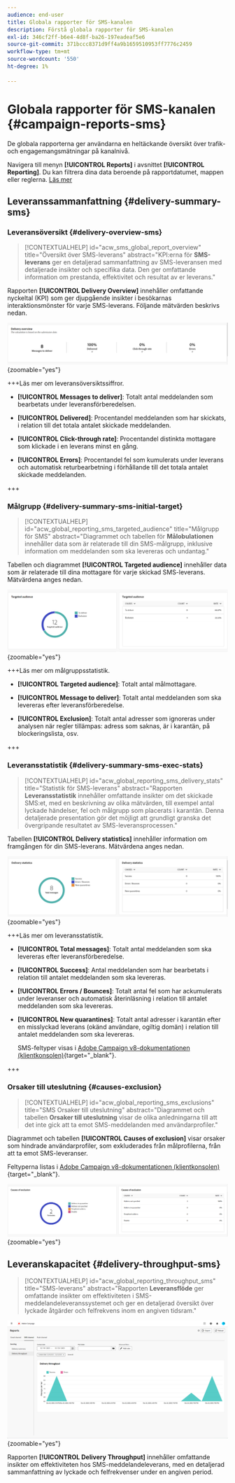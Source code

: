 ```yaml
---
audience: end-user
title: Globala rapporter för SMS-kanalen
description: Förstå globala rapporter för SMS-kanalen
exl-id: 346cf2ff-b6e4-4d8f-ba26-197eadeaf5e6
source-git-commit: 371bccc8371d9ff4a9b1659510953ff7776c2459
workflow-type: tm+mt
source-wordcount: '550'
ht-degree: 1%

---
```


# Globala rapporter för SMS-kanalen {#campaign-reports-sms}

De globala rapporterna ger användarna en heltäckande översikt över trafik- och engagemangsmätningar på kanalnivå.

Navigera till menyn **[!UICONTROL Reports]** i avsnittet **[!UICONTROL Reporting]**. Du kan filtrera dina data beroende på rapportdatumet, mappen eller reglerna. [Läs mer](global-reports.md)

## Leveranssammanfattning {#delivery-summary-sms}

### Leveransöversikt {#delivery-overview-sms}

>[!CONTEXTUALHELP]
>id="acw_sms_global_report_overview"
>title="Översikt över SMS-leverans"
>abstract="KPI:erna för **SMS-leverans** ger en detaljerad sammanfattning av SMS-leveransen med detaljerade insikter och specifika data. Den ger omfattande information om prestanda, effektivitet och resultat av er leverans."

Rapporten **[!UICONTROL Delivery Overview]** innehåller omfattande nyckeltal (KPI) som ger djupgående insikter i besökarnas interaktionsmönster för varje SMS-leverans. Följande mätvärden beskrivs nedan.

![](assets/global_report_sms_delivery_overview.png){zoomable="yes"}

+++Läs mer om leveransöversiktssiffror.

* **[!UICONTROL Messages to deliver]**: Totalt antal meddelanden som bearbetats under leveransförberedelsen.

* **[!UICONTROL Delivered]**: Procentandel meddelanden som har skickats, i relation till det totala antalet skickade meddelanden.

* **[!UICONTROL Click-through rate]**: Procentandel distinkta mottagare som klickade i en leverans minst en gång.

* **[!UICONTROL Errors]**: Procentandel fel som kumulerats under leverans och automatisk returbearbetning i förhållande till det totala antalet skickade meddelanden.

+++

### Målgrupp {#delivery-summary-sms-initial-target}

>[!CONTEXTUALHELP]
>id="acw_global_reporting_sms_targeted_audience"
>title="Målgrupp för SMS"
>abstract="Diagrammet och tabellen för **Målobulationen** innehåller data som är relaterade till din SMS-målgrupp, inklusive information om meddelanden som ska levereras och undantag."

Tabellen och diagrammet **[!UICONTROL Targeted audience]** innehåller data som är relaterade till dina mottagare för varje skickad SMS-leverans. Mätvärdena anges nedan.

![](assets/global_report_sms_targeted_audience.png){zoomable="yes"}

+++Läs mer om målgruppsstatistik.

* **[!UICONTROL Targeted audience]**: Totalt antal målmottagare.

* **[!UICONTROL Message to deliver]**: Totalt antal meddelanden som ska levereras efter leveransförberedelse.

* **[!UICONTROL Exclusion]**: Totalt antal adresser som ignoreras under analysen när regler tillämpas: adress som saknas, är i karantän, på blockeringslista, osv.

+++

### Leveransstatistik {#delivery-summary-sms-exec-stats}

>[!CONTEXTUALHELP]
>id="acw_global_reporting_sms_delivery_stats"
>title="Statistik för SMS-leverans"
>abstract="Rapporten **Leveransstatistik** innehåller omfattande insikter om det skickade SMS:et, med en beskrivning av olika mätvärden, till exempel antal lyckade händelser, fel och målgrupp som placerats i karantän. Denna detaljerade presentation gör det möjligt att grundligt granska det övergripande resultatet av SMS-leveransprocessen."

Tabellen **[!UICONTROL Delivery statistics]** innehåller information om framgången för din SMS-leverans. Mätvärdena anges nedan.

![](assets/global_report_sms_delivery_statistics.png){zoomable="yes"}

+++Läs mer om leveransstatistik.

* **[!UICONTROL Total messages]**: Totalt antal meddelanden som ska levereras efter leveransförberedelse.

* **[!UICONTROL Success]**: Antal meddelanden som har bearbetats i relation till antalet meddelanden som ska levereras.

* **[!UICONTROL Errors / Bounces]**: Totalt antal fel som har ackumulerats under leveranser och automatisk återinläsning i relation till antalet meddelanden som ska levereras.

* **[!UICONTROL New quarantines]**: Totalt antal adresser i karantän efter en misslyckad leverans (okänd användare, ogiltig domän) i relation till antalet meddelanden som ska levereras.

  SMS-feltyper visas i [Adobe Campaign v8-dokumentationen (klientkonsolen)](https://experienceleague.adobe.com/docs/campaign/campaign-v8/send/failures/delivery-failures.html#sms-quarantines){target="_blank"}.

+++

### Orsaker till uteslutning {#causes-exclusion}

>[!CONTEXTUALHELP]
>id="acw_global_reporting_sms_exclusions"
>title="SMS Orsaker till uteslutning"
>abstract="Diagrammet och tabellen **Orsaker till uteslutning** visar de olika anledningarna till att det inte gick att ta emot SMS-meddelanden med användarprofiler."

Diagrammet och tabellen **[!UICONTROL Causes of exclusion]** visar orsaker som hindrade användarprofiler, som exkluderades från målprofilerna, från att ta emot SMS-leveranser.

Feltyperna listas i [Adobe Campaign v8-dokumentationen (klientkonsolen)](https://experienceleague.adobe.com/docs/campaign/campaign-v8/send/failures/delivery-failures.html#email-error-types){target="_blank"}.

![](assets/global_report_sms_causes_exclusion.png){zoomable="yes"}

## Leveranskapacitet {#delivery-throughput-sms}

>[!CONTEXTUALHELP]
>id="acw_global_reporting_throughput_sms"
>title="SMS-leverans"
>abstract="Rapporten **Leveransflöde** ger omfattande insikter om effektiviteten i SMS-meddelandeleveranssystemet och ger en detaljerad översikt över lyckade åtgärder och felfrekvens inom en angiven tidsram."

![](assets/global_report_sms_delivery_throughput.png){zoomable="yes"}

Rapporten **[!UICONTROL Delivery Throughput]** innehåller omfattande insikter om effektiviteten hos SMS-meddelandeleverans, med en detaljerad sammanfattning av lyckade och felfrekvenser under en angiven period.
